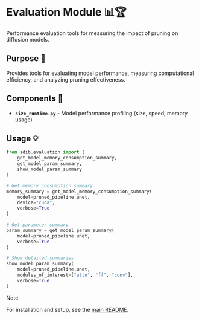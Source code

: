 # Evaluation Module 📊🏆

Performance evaluation tools for measuring the impact of pruning on diffusion models.

## Purpose 🎯

Provides tools for evaluating model performance, measuring computational efficiency, and analyzing pruning effectiveness.

## Components 🧩

- **`size_runtime.py`** - Model performance profiling (size, speed, memory usage)

## Usage 💡

```python
from sdib.evaluation import (
    get_model_memory_consumption_summary,
    get_model_param_summary,
    show_model_param_summary
)

# Get memory consumption summary
memory_summary = get_model_memory_consumption_summary(
    model=pruned_pipeline.unet,
    device="cuda",
    verbose=True
)

# Get parameter summary
param_summary = get_model_param_summary(
    model=pruned_pipeline.unet,
    verbose=True
)

# Show detailed summaries
show_model_param_summary(
    model=pruned_pipeline.unet,
    modules_of_interest=["attn", "ff", "conv"],
    verbose=True
)
```

> [!NOTE]
> For installation and setup, see the [main README](../../../README.md).
